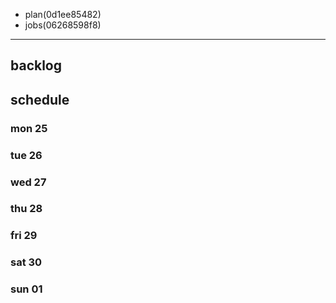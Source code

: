 
- plan(0d1ee85482)
- jobs(06268598f8)
---

## backlog

## schedule
### mon 25
### tue 26
### wed 27
### thu 28
### fri 29
### sat 30
### sun 01



